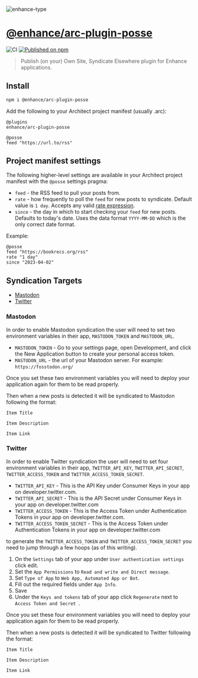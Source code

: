 ![enhance-type](https://user-images.githubusercontent.com/76308/223593101-1f65f07f-49c4-4a13-9203-4ab4ff72f097.svg)

# [@enhance/arc-plugin-posse](https://www.npmjs.com/package/@enhance/arc-plugin-posse)

![CI](https://github.com/enhance-dev/arc-plugin-posse/actions/workflows/ci.yml/badge.svg)
[![Published on npm](https://img.shields.io/npm/v/@enhance/arc-plugin-posse.svg?logo=npm)](https://www.npmjs.com/package/@enhance/arc-plugin-posse)


> Publish (on your) Own Site, Syndicate Elsewhere plugin for Enhance applications.

## Install

```bash
npm i @enhance/arc-plugin-posse
```

Add the following to your Architect project manifest (usually .arc):

```
@plugins
enhance/arc-plugin-posse

@posse
feed "https://url.to/rss"
```

## Project manifest settings

The following higher-level settings are available in your Architect project manifest with the `@posse` settings pragma:
- `feed` - the RSS feed to pull your posts from.
- `rate` - how frequently to poll the `feed` for new posts to syndicate. Default value is `1 day`. Accepts any valid [rate expression](https://docs.aws.amazon.com/AmazonCloudWatch/latest/events/ScheduledEvents.html#RateExpressions).
- `since` - the day in which to start checking your `feed` for new posts. Defaults to today's date. Uses the data format `YYYY-MM-DD` which is the only correct date format.

Example:

```arc
@posse
feed "https://bookrecs.org/rss"
rate "1 day"
since "2023-04-02"
```

## Syndication Targets

- [Mastodon](#mastodon)
- [Twitter](#twitter)

### Mastodon

In order to enable Mastodon syndication the user will need to set two environment variables in their app, `MASTODON_TOKEN` and `MASTODON_URL`.

- `MASTODON_TOKEN` - Go to your settings page, open Development, and click the New Application button to create your personal access token.
- `MASTODON_URL` - the url of your Mastodon server. For example: `https://fosstodon.org/`

Once you set these two environment variables you will need to deploy your application again for them to be read properly.

Then when a new posts is detected it will be syndicated to Mastodon following the format:

```
Item Title

Item Description

Item Link
```

### Twitter

In order to enable Twitter syndication the user will need to set four environment variables in their app, `TWITTER_API_KEY`, `TWITTER_API_SECRET`, `TWITTER_ACCESS_TOKEN` and `TWITTER_ACCESS_TOKEN_SECRET`.

- `TWITTER_API_KEY` - This is the API Key under Consumer Keys in your app on developer.twitter.com.
- `TWITTER_API_SECRET` - This is the API Secret under Consumer Keys in your app on developer.twitter.com
- `TWITTER_ACCESS_TOKEN` - This is the Access Token under Authentication Tokens in your app on developer.twitter.com.
- `TWITTER_ACCESS_TOKEN_SECRET` - This is the Access Token under Authentication Tokens in your app on developer.twitter.com

to generate the `TWITTER_ACCESS_TOKEN` and `TWITTER_ACCESS_TOKEN_SECRET` you need to jump through a few hoops (as of this writing).

1. On the `Settings` tab of your app under `User authentication settings` click edit.
2. Set the `App Permissions` to `Read and write and Direct message`.
3. Set `Type of App` to `Web App, Automated App or Bot`.
4. Fill out the required fields under `App Info`.
5. Save
6. Under the `Keys and tokens` tab of your app click `Regenerate` next to `Access Token and Secret `.

Once you set these four environment variables you will need to deploy your application again for them to be read properly.

Then when a new posts is detected it will be syndicated to Twitter following the format:

```
Item Title

Item Description

Item Link
```





